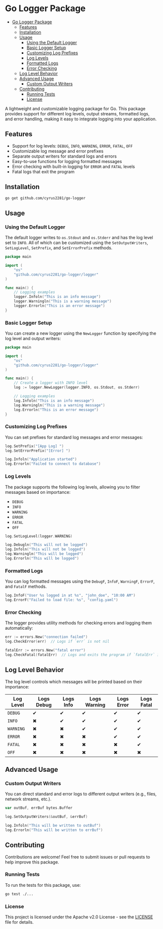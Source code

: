 # Go Logger Package

- [Go Logger Package](#go-logger-package)
  - [Features](#features)
  - [Installation](#installation)
  - [Usage](#usage)
    - [Using the Default Logger](#using-the-default-logger)
    - [Basic Logger Setup](#basic-logger-setup)
    - [Customizing Log Prefixes](#customizing-log-prefixes)
    - [Log Levels](#log-levels)
    - [Formatted Logs](#formatted-logs)
    - [Error Checking](#error-checking)
  - [Log Level Behavior](#log-level-behavior)
  - [Advanced Usage](#advanced-usage)
    - [Custom Output Writers](#custom-output-writers)
  - [Contributing](#contributing)
    - [Running Tests](#running-tests)
    - [License](#license)

A lightweight and customizable logging package for Go. This package provides support for different log levels, output streams, formatted logs, and error handling, making it easy to integrate logging into your application.

## Features

- Support for log levels: `DEBUG`, `INFO`, `WARNING`, `ERROR`, `FATAL`, `OFF`
- Customizable log message and error prefixes
- Separate output writers for standard logs and errors
- Easy-to-use functions for logging formatted messages
- Error checking with built-in logging for `ERROR` and `FATAL` levels
- Fatal logs that exit the program

## Installation

```bash
go get github.com/cyrus2281/go-logger
```

## Usage

### Using the Default Logger

The default logger writes to `os.Stdout` and `os.Stderr` and has the log level set to `INFO`.
All of which can be customized using the `SetOutputWriters`, `SetLogLevel`, `SetPrefix`, and `SetErrorPrefix` methods.


```go
package main

import (
	"os"
	"github.com/cyrus2281/go-logger/logger"
)

func main() {
	// Logging examples
	logger.Infoln("This is an info message")
	logger.Warningln("This is a warning message")
	logger.Errorln("This is an error message")
}
```
### Basic Logger Setup

You can create a new logger using the `NewLogger` function by specifying the log level and output writers:

```go
package main

import (
	"os"
	"github.com/cyrus2281/go-logger/logger"
)

func main() {
	// Create a logger with INFO level
	log := logger.NewLogger(logger.INFO, os.Stdout, os.Stderr)

	// Logging examples
	log.Infoln("This is an info message")
	log.Warningln("This is a warning message")
	log.Errorln("This is an error message")
}
```

### Customizing Log Prefixes

You can set prefixes for standard log messages and error messages:

```go
log.SetPrefix("[App Log] ")
log.SetErrorPrefix("[Error] ")

log.Infoln("Application started")
log.Errorln("Failed to connect to database")
```

### Log Levels

The package supports the following log levels, allowing you to filter messages based on importance:

- `DEBUG`
- `INFO`
- `WARNING`
- `ERROR`
- `FATAL`
- `OFF`

```go
log.SetLogLevel(logger.WARNING)

log.Debugln("This will not be logged")
log.Infoln("This will not be logged")
log.Warningln("This will be logged")
log.Errorln("This will be logged")
```

### Formatted Logs

You can log formatted messages using the `DebugF`, `InfoF`, `WarningF`, `ErrorF`, and `FatalF` methods.

```go
log.InfoF("User %s logged in at %s", "john_doe", "10:00 AM")
log.ErrorF("Failed to load file: %s", "config.yaml")
```

### Error Checking

The logger provides utility methods for checking errors and logging them automatically:

```go
err := errors.New("connection failed")
log.CheckError(err)  // Logs if `err` is not nil

fatalErr := errors.New("fatal error")
log.CheckFatal(fatalErr)  // Logs and exits the program if `fatalErr` is not nil
```

## Log Level Behavior

The log level controls which messages will be printed based on their importance:

| Log Level | Logs Debug | Logs Info | Logs Warning | Logs Error | Logs Fatal |
| --------- | ---------- | --------- | ------------ | ---------- | ---------- |
| `DEBUG`   | ✔          | ✔         | ✔            | ✔          | ✔          |
| `INFO`    | ✖          | ✔         | ✔            | ✔          | ✔          |
| `WARNING` | ✖          | ✖         | ✔            | ✔          | ✔          |
| `ERROR`   | ✖          | ✖         | ✖            | ✔          | ✔          |
| `FATAL`   | ✖          | ✖         | ✖            | ✖          | ✔          |
| `OFF`     | ✖          | ✖         | ✖            | ✖          | ✖          |

## Advanced Usage

### Custom Output Writers

You can direct standard and error logs to different output writers (e.g., files, network streams, etc.).

```go
var outBuf, errBuf bytes.Buffer

log.SetOutputWriters(&outBuf, &errBuf)

log.Infoln("This will be written to outBuf")
log.Errorln("This will be written to errBuf")
```

## Contributing

Contributions are welcome! Feel free to submit issues or pull requests to help improve this package.

### Running Tests

To run the tests for this package, use:

```bash
go test ./...
```

### License

This project is licensed under the Apache v2.0 License - see the [LICENSE](LICENSE) file for details.
